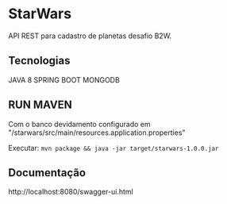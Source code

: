 # StarWars
API REST para cadastro de planetas desafio B2W.

## Tecnologias

JAVA 8
SPRING BOOT
MONGODB

## RUN MAVEN
Com o banco devidamento configurado em "/starwars/src/main/resources.application.properties"

Executar: ``` mvn package && java -jar target/starwars-1.0.0.jar ``` 

## Documentação
http://localhost:8080/swagger-ui.html


